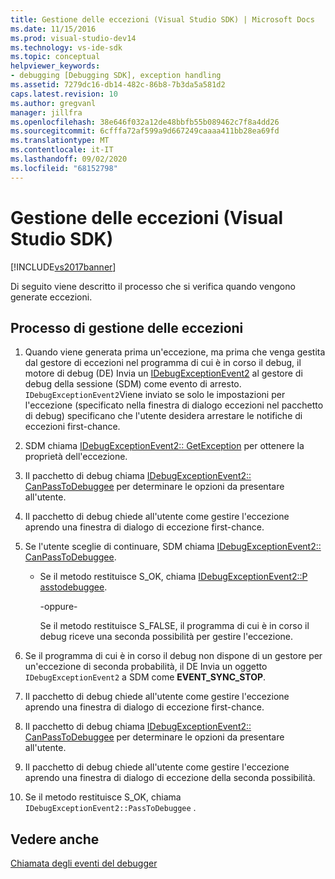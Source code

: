 ```yaml
---
title: Gestione delle eccezioni (Visual Studio SDK) | Microsoft Docs
ms.date: 11/15/2016
ms.prod: visual-studio-dev14
ms.technology: vs-ide-sdk
ms.topic: conceptual
helpviewer_keywords:
- debugging [Debugging SDK], exception handling
ms.assetid: 7279dc16-db14-482c-86b8-7b3da5a581d2
caps.latest.revision: 10
ms.author: gregvanl
manager: jillfra
ms.openlocfilehash: 38e646f032a12de48bbfb55b089462c7f8a4dd26
ms.sourcegitcommit: 6cfffa72af599a9d667249caaaa411bb28ea69fd
ms.translationtype: MT
ms.contentlocale: it-IT
ms.lasthandoff: 09/02/2020
ms.locfileid: "68152798"
---
```

# <a name="exception-handling-visual-studio-sdk"></a>Gestione delle eccezioni (Visual Studio SDK)
[!INCLUDE[vs2017banner](../../includes/vs2017banner.md)]

Di seguito viene descritto il processo che si verifica quando vengono generate eccezioni.  
  
## <a name="exception-handling-process"></a>Processo di gestione delle eccezioni  
  
1. Quando viene generata prima un'eccezione, ma prima che venga gestita dal gestore di eccezioni nel programma di cui è in corso il debug, il motore di debug (DE) Invia un [IDebugExceptionEvent2](../../extensibility/debugger/reference/idebugexceptionevent2.md) al gestore di debug della sessione (SDM) come evento di arresto. `IDebugExceptionEvent2`Viene inviato se solo le impostazioni per l'eccezione (specificato nella finestra di dialogo eccezioni nel pacchetto di debug) specificano che l'utente desidera arrestare le notifiche di eccezioni first-chance.  
  
2. SDM chiama [IDebugExceptionEvent2:: GetException](../../extensibility/debugger/reference/idebugexceptionevent2-getexception.md) per ottenere la proprietà dell'eccezione.  
  
3. Il pacchetto di debug chiama [IDebugExceptionEvent2:: CanPassToDebuggee](../../extensibility/debugger/reference/idebugexceptionevent2-canpasstodebuggee.md) per determinare le opzioni da presentare all'utente.  
  
4. Il pacchetto di debug chiede all'utente come gestire l'eccezione aprendo una finestra di dialogo di eccezione first-chance.  
  
5. Se l'utente sceglie di continuare, SDM chiama [IDebugExceptionEvent2:: CanPassToDebuggee](../../extensibility/debugger/reference/idebugexceptionevent2-canpasstodebuggee.md).  
  
    - Se il metodo restituisce S_OK, chiama [IDebugExceptionEvent2::P asstodebuggee](../../extensibility/debugger/reference/idebugexceptionevent2-passtodebuggee.md).  
  
         -oppure-  
  
         Se il metodo restituisce S_FALSE, il programma di cui è in corso il debug riceve una seconda possibilità per gestire l'eccezione.  
  
6. Se il programma di cui è in corso il debug non dispone di un gestore per un'eccezione di seconda probabilità, il DE Invia un oggetto `IDebugExceptionEvent2` a SDM come **EVENT_SYNC_STOP**.  
  
7. Il pacchetto di debug chiede all'utente come gestire l'eccezione aprendo una finestra di dialogo di eccezione first-chance.  
  
8. Il pacchetto di debug chiama [IDebugExceptionEvent2:: CanPassToDebuggee](../../extensibility/debugger/reference/idebugexceptionevent2-canpasstodebuggee.md) per determinare le opzioni da presentare all'utente.  
  
9. Il pacchetto di debug chiede all'utente come gestire l'eccezione aprendo una finestra di dialogo di eccezione della seconda possibilità.  
  
10. Se il metodo restituisce S_OK, chiama `IDebugExceptionEvent2::PassToDebuggee` .  
  
## <a name="see-also"></a>Vedere anche  
 [Chiamata degli eventi del debugger](../../extensibility/debugger/calling-debugger-events.md)
